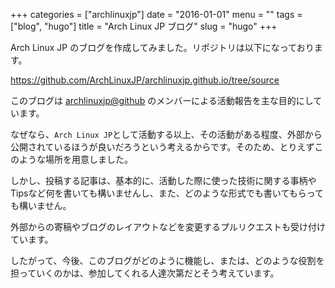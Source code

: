 +++
categories = ["archlinuxjp"]
date = "2016-01-01"
menu = ""
tags = ["blog", "hugo"]
title = "Arch Linux JP ブログ"
slug = "hugo"
+++

Arch Linux JP のブログを作成してみました。リポジトリは以下になっております。

https://github.com/ArchLinuxJP/archlinuxjp.github.io/tree/source

このブログは [archlinuxjp@github](https://github.com/archlinuxjp) のメンバーによる活動報告を主な目的にしています。

なぜなら、`Arch Linux JP`として活動する以上、その活動がある程度、外部から公開されているほうが良いだろうという考えるからです。そのため、とりえずこのような場所を用意しました。

しかし、投稿する記事は、基本的に、活動した際に使った技術に関する事柄やTipsなど何を書いても構いませんし、また、どのような形式でも書いてもらっても構いません。

外部からの寄稿やブログのレイアウトなどを変更するプルリクエストも受け付けています。

したがって、今後、このブログがどのように機能し、または、どのような役割を担っていくのかは、参加してくれる人達次第だとそう考えています。

